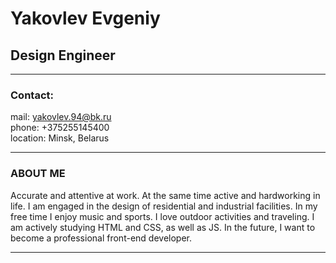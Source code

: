 # Yakovlev Evgeniy
## Design Engineer

----

### Contact:
mail: yakovlev.94@bk.ru\
phone: +375255145400\
location: Minsk, Belarus

----

### ABOUT ME
Accurate and attentive at work. At the same time active and hardworking in life. I am engaged in the design of residential and industrial facilities. In my free time I enjoy music and sports. I love outdoor activities and traveling. I am actively studying HTML and CSS, as well as JS. In the future, I want to become a professional front-end developer.

----